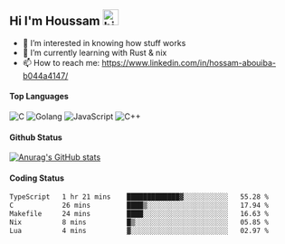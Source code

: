 ## Hi I'm Houssam <img src="https://user-images.githubusercontent.com/1303154/88677602-1635ba80-d120-11ea-84d8-d263ba5fc3c0.gif" width="28px" alt="hi">

- 👀 I’m interested in knowing how stuff works
- 🔭 I’m currently learning with Rust & nix
- 📫 How to reach me: https://www.linkedin.com/in/hossam-abouiba-b044a4147/

#### Top Languages

![C](https://img.shields.io/badge/c-%2300599C.svg?style=for-the-badge&logo=c&logoColor=white)
![Golang](https://img.shields.io/badge/go-blue?style=for-the-badge&logo=Goland)
![JavaScript](https://img.shields.io/badge/javascript-%23323330.svg?style=for-the-badge&logo=javascript&logoColor=%23F7DF1E)
![C++](https://img.shields.io/badge/C%2B%2B-blue?style=for-the-badge&logo=C%2B%2B)


#### Github Status
[![Anurag's GitHub stats](https://github-readme-stats.vercel.app/api?username=0xhoussam&theme=tokyonight)](https://github.com/anuraghazra/github-readme-stats)

#### Coding Status
<!--START_SECTION:waka-->

```txt
TypeScript   1 hr 21 mins    █████████████▓░░░░░░░░░░░   55.28 %
C            26 mins         ████▒░░░░░░░░░░░░░░░░░░░░   17.94 %
Makefile     24 mins         ████░░░░░░░░░░░░░░░░░░░░░   16.63 %
Nix          8 mins          █▒░░░░░░░░░░░░░░░░░░░░░░░   05.85 %
Lua          4 mins          ▓░░░░░░░░░░░░░░░░░░░░░░░░   02.97 %
```

<!--END_SECTION:waka-->

